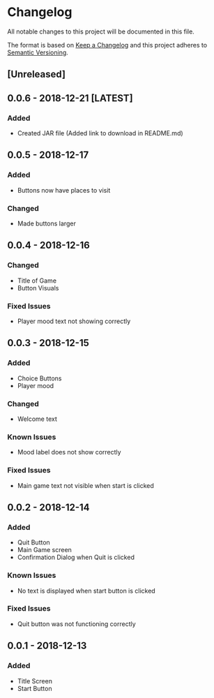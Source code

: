 # Changelog
All notable changes to this project will be documented in this file.

The format is based on [Keep a Changelog](http://keepachangelog.com/en/1.0.0/)
and this project adheres to [Semantic Versioning](http://semver.org/spec/v2.0.0.html).

## [Unreleased]
## 0.0.6 - 2018-12-21 [LATEST]
### Added
- Created JAR file (Added link to download in README.md)

## 0.0.5 - 2018-12-17 
### Added
- Buttons now have places to visit

### Changed
- Made buttons larger

## 0.0.4 - 2018-12-16 
### Changed
- Title of Game
- Button Visuals

### Fixed Issues
- Player mood text not showing correctly

## 0.0.3 - 2018-12-15 
### Added
- Choice Buttons
- Player mood

### Changed
- Welcome text

### Known Issues
- Mood label does not show correctly

### Fixed Issues
- Main game text not visible when start is clicked

## 0.0.2 - 2018-12-14
### Added
- Quit Button
- Main Game screen
- Confirmation Dialog when Quit is clicked

### Known Issues
- No text is displayed when start button is clicked

### Fixed Issues
- Quit button was not functioning correctly

## 0.0.1 - 2018-12-13
### Added
- Title Screen
- Start Button
